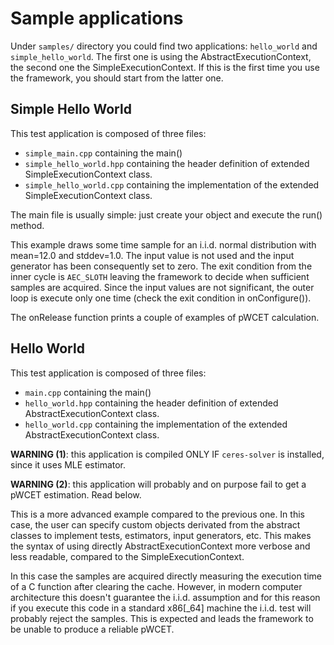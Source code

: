 Sample applications
===================

Under `samples/` directory you could find two applications: `hello_world` and `simple_hello_world`.
The first one is using the AbstractExecutionContext, the second one the SimpleExecutionContext. If
this is the first time you use the framework, you should start from the latter one.

Simple Hello World
------------------
This test application is composed of three files:
 - `simple_main.cpp` containing the main()
 - `simple_hello_world.hpp` containing the header definition of extended SimpleExecutionContext class.
 - `simple_hello_world.cpp` containing the implementation of the extended SimpleExecutionContext class.

The main file is usually simple: just create your object and execute the run() method.

This example draws some time sample for an i.i.d. normal distribution with mean=12.0 and stddev=1.0.
The input value is not used and the input generator has been consequently set to zero. The exit
condition from the inner cycle is `AEC_SLOTH` leaving the framework to decide when sufficient samples
are acquired. Since the input values are not significant, the outer loop is execute only one time (check
the exit condition in onConfigure()).

The onRelease function prints a couple of examples of pWCET calculation.

Hello World
-----------
This test application is composed of three files:
 - `main.cpp` containing the main()
 - `hello_world.hpp` containing the header definition of extended AbstractExecutionContext class.
 - `hello_world.cpp` containing the implementation of the extended AbstractExecutionContext class.

**WARNING (1)**: this application is compiled ONLY IF `ceres-solver` is installed, since it uses MLE estimator.

**WARNING (2)**: this application will probably and on purpose fail to get a pWCET estimation. Read below.

This is a more advanced example compared to the previous one. In this case, the user can specify custom
objects derivated from the abstract classes to implement tests, estimators, input generators, etc. This
makes the syntax of using directly AbstractExecutionContext more verbose and less readable, compared to
the SimpleExecutionContext.

In this case the samples are acquired directly measuring the execution time of a C function after clearing
the cache. However, in modern computer architecture this doesn't guarantee the i.i.d. assumption and for
this reason if you execute this code in a standard x86[_64] machine the i.i.d. test will probably reject
the samples. This is expected and leads the framework to be unable to produce a reliable pWCET.
